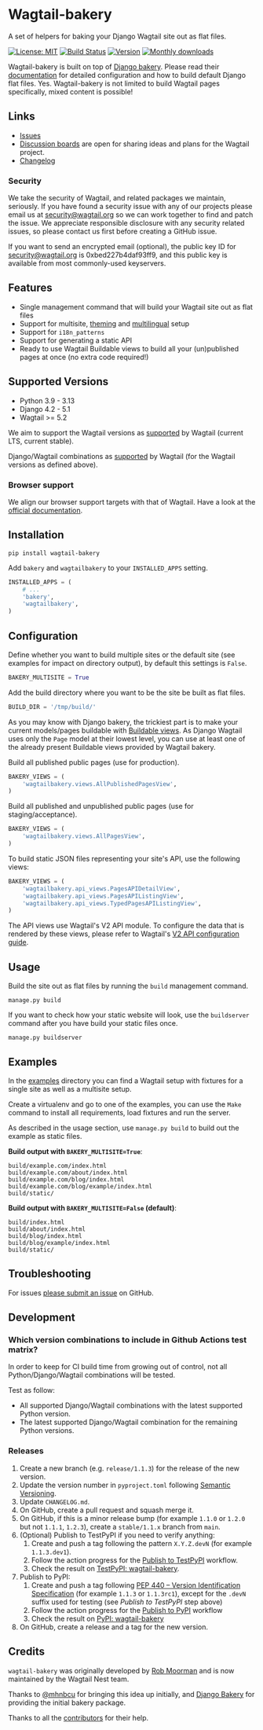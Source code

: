 # Wagtail-bakery

A set of helpers for baking your Django Wagtail site out as flat files.

[![License: MIT](https://img.shields.io/pypi/l/wagtail-bakery)](https://github.com/wagtail-nest/wagtail-bakery/blob/main/LICENSE)
[![Build Status](https://github.com/wagtail-nest/wagtail-bakery/actions/workflows/test.yml/badge.svg?branch=main)](https://github.com/wagtail-nest/wagtail-bakery/actions/workflows/test.yml)
[![Version](https://img.shields.io/pypi/v/wagtail-bakery.svg)](https://pypi.python.org/pypi/wagtail-bakery/)
[![Monthly downloads](https://img.shields.io/pypi/dm/wagtail-bakery.svg?logo=Downloads)](https://pypi.python.org/pypi/wagtail-bakery/)

Wagtail-bakery is built on top of [Django bakery](https://github.com/datadesk/django-bakery). Please read their [documentation](https://palewi.re/docs/django-bakery/) for detailed configuration and how to build default Django flat files. Yes. Wagtail-bakery is not limited to build Wagtail pages specifically, mixed content is possible!

## Links

- [Issues](https://github.com/wagtail-nest/wagtail-bakery/issues)
- [Discussion boards](https://github.com/wagtail/wagtail/discussions) are open for sharing ideas and plans for the Wagtail project.
- [Changelog](https://github.com/wagtail-nest/wagtail-bakery/issues)

### Security

We take the security of Wagtail, and related packages we maintain, seriously. If you have found a security issue with any of our projects please email us at [security@wagtail.org](mailto:security@wagtail.org) so we can work together to find and patch the issue. We appreciate responsible disclosure with any security related issues, so please contact us first before creating a GitHub issue.

If you want to send an encrypted email (optional), the public key ID for security@wagtail.org is 0xbed227b4daf93ff9, and this public key is available from most commonly-used keyservers.

## Features

- Single management command that will build your Wagtail site out as flat files
- Support for multisite, [theming](https://github.com/wagtail/wagtail-themes) and [multilingual](https://docs.wagtail.org/en/latest/advanced_topics/i18n.html) setup
- Support for `i18n_patterns`
- Support for generating a static API
- Ready to use Wagtail Buildable views to build all your (un)published pages at once (no extra code required!)

## Supported Versions

- Python 3.9 - 3.13
- Django 4.2 - 5.1
- Wagtail >= 5.2

We aim to support the Wagtail versions as [supported](http://docs.wagtail.org/en/latest/releases/upgrading.html) by Wagtail (current LTS, current stable).

Django/Wagtail combinations as [supported](http://docs.wagtail.org/en/latest/releases/upgrading.html#compatible-django-python-versions) by Wagtail (for the Wagtail versions as defined above).

### Browser support

We align our browser support targets with that of Wagtail. Have a look at the [official documentation](http://docs.wagtail.org/en/latest/contributing/developing.html).

## Installation

```
pip install wagtail-bakery
```

Add `bakery` and `wagtailbakery` to your `INSTALLED_APPS` setting.

```python
INSTALLED_APPS = (
    # ...
    'bakery',
    'wagtailbakery',
)
```

## Configuration

Define whether you want to build multiple sites or the default site (see examples for impact on directory output), by default this settings is `False`.

```python
BAKERY_MULTISITE = True
```

Add the build directory where you want to be the site be built as flat files.

```python
BUILD_DIR = '/tmp/build/'
```

As you may know with Django bakery, the trickiest part is to make your current models/pages buildable with [Buildable views](https://django-bakery.readthedocs.io/en/latest/buildableviews.html). As Django Wagtail uses only the `Page` model at their lowest level, you can use at least one of the already present Buildable views provided by Wagtail bakery.

Build all published public pages (use for production).

```python
BAKERY_VIEWS = (
	'wagtailbakery.views.AllPublishedPagesView',
)
```

Build all published and unpublished public pages (use for staging/acceptance).

```python
BAKERY_VIEWS = (
	'wagtailbakery.views.AllPagesView',
)
```

To build static JSON files representing your site's API, use the following views:

```python
BAKERY_VIEWS = (
	'wagtailbakery.api_views.PagesAPIDetailView',
	'wagtailbakery.api_views.PagesAPIListingView',
	'wagtailbakery.api_views.TypedPagesAPIListingView',
)
```

The API views use Wagtail's V2 API module. To configure the data that is rendered by these views, please refer to Wagtail's [V2 API configuration guide](http://docs.wagtail.org/en/latest/advanced_topics/api/v2/configuration.html).

## Usage

Build the site out as flat files by running the `build` management command.

```
manage.py build
```

If you want to check how your static website will look, use the `buildserver` command after you have build your static files once.

```
manage.py buildserver
```

## Examples

In the [examples](https://github.com/wagtail-nest/wagtail-bakery/tree/main/examples) directory you can find a Wagtail setup with fixtures for a single site as well as a multisite setup.

Create a virtualenv and go to one of the examples, you can use the `Make` command to install all requirements, load fixtures and run the server.

As described in the usage section, use `manage.py build` to build out the example as static files.

**Build output with `BAKERY_MULTISITE=True`**:

```
build/example.com/index.html
build/example.com/about/index.html
build/example.com/blog/index.html
build/example.com/blog/example/index.html
build/static/
```

**Build output with `BAKERY_MULTISITE=False` (default)**:

```
build/index.html
build/about/index.html
build/blog/index.html
build/blog/example/index.html
build/static/
```

## Troubleshooting

For issues [please submit an issue](https://github.com/wagtail-nest/wagtail-bakery/issues/new) on GitHub.

## Development

### Which version combinations to include in Github Actions test matrix?

In order to keep for CI build time from growing out of control, not all Python/Django/Wagtail combinations will be tested.

Test as follow:

- All supported Django/Wagtail combinations with the latest supported Python version.
- The latest supported Django/Wagtail combination for the remaining Python versions.

### Releases

1. Create a new branch (e.g. `release/1.1.3`) for the release of the new version.
1. Update the version number in `pyproject.toml` following [Semantic Versioning](http://semver.org/spec/v2.0.0.html).
1. Update `CHANGELOG.md`.
1. On GitHub, create a pull request and squash merge it.
1. On GitHub, if this is a minor release bump (for example `1.1.0` or `1.2.0` but not `1.1.1`, `1.2.3`), create a `stable/1.1.x` branch from `main`.
1. (Optional) Publish to TestPyPI if you need to verify anything:
   1. Create and push a tag following the pattern `X.Y.Z.devN` (for example `1.1.3.dev1`).
   1. Follow the action progress for the [Publish to TestPyPI](https://github.com/wagtail-nest/wagtail-bakery/actions/workflows/publish-test.yml) workflow.
   1. Check the result on [TestPyPI: wagtail-bakery](https://test.pypi.org/project/wagtail-bakery/).
1. Publish to PyPI:
   1. Create and push a tag following [PEP 440 – Version Identification Specification](https://peps.python.org/pep-0440/) (for example `1.1.3` or `1.1.3rc1`), except for the `.devN` suffix used for testing (see _Publish to TestPyPI_ step above)
   1. Follow the action progress for the [Publish to PyPI](https://github.com/wagtail-nest/wagtail-bakery/actions/workflows/publish.yml) workflow
   1. Check the result on [PyPI: wagtail-bakery](https://pypi.org/project/wagtail-bakery/)
1. On GitHub, create a release and a tag for the new version.

## Credits

`wagtail-bakery` was originally developed by [Rob Moorman](https://github.com/robmoorman) and is now maintained by the Wagtail Nest team.

Thanks to [@mhnbcu](https://github.com/mhnbcu/wagtailbakery) for bringing this
idea up initially, and [Django Bakery](https://github.com/datadesk/django-bakery)
for providing the initial bakery package.

Thanks to all the [contributors](https://github.com/wagtail-nest/wagtail-bakery/graphs/contributors) for their help.
